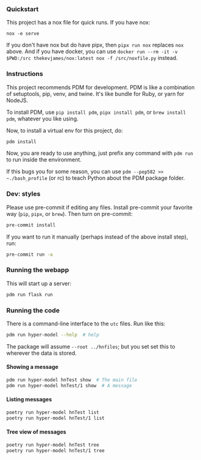 
### Quickstart

This project has a nox file for quick runs. If you have nox:

```console
nox -e serve
```

If you don't have nox but do have pipx, then `pipx run nox` replaces `nox` above. And if you have docker, you can use `docker run --rm -it -v $PWD:/src thekevjames/nox:latest nox -f /src/noxfile.py` instead.

### Instructions

This project recommends PDM for development. PDM is like a combination of
setuptools, pip, venv, and twine.  It's like bundle for Ruby, or yarn for
NodeJS.

To install PDM, use `pip install pdm`, `pipx install pdm`, or `brew
install pdm`, whatever you like using.

Now, to install a virtual env for this project, do:

```bash
pdm install
```

Now, you are ready to use anything, just prefix any command with `pdm run`
to run inside the environment.

If this bugs you for some reason, you can use `pdm --pep582 >> ~./bash_profile`
(or rc) to teach Python about the PDM package folder.

### Dev: styles

Please use pre-commit if editing any files. Install pre-commit your favorite
way (`pip`, `pipx`, or `brew`). Then turn on pre-commit:

```bash
pre-commit install
```

If you want to run it manually (perhaps instead of the above install step), run:

```bash
pre-commit run -a
```

### Running the webapp

This will start up a server:

```bash
pdm run flask run
```

### Running the code

There is a command-line interface to the `utc` files. Run like this:

```bash
pdm run hyper-model --help  # help
```

The package will assume `--root ../hnfiles`; but you set set this to wherever the data is stored.

#### Showing a message

```bash
pdm run hyper-model hnTest show  # The main file
pdm run hyper-model hnTest/1 show  # A message
```

#### Listing messages

```bash
poetry run hyper-model hnTest list
poetry run hyper-model hnTest/1 list
```


#### Tree view of messages

```bash
poetry run hyper-model hnTest tree
poetry run hyper-model hnTest/1 tree
```

